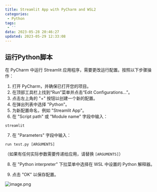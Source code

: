 ```yaml
---
title: Streamlit App with PyCharm and WSL2
categories:
 - Python
tags:
 - ''
data: 2023-05-28 20:46:27
updated: 2023-05-29 12:33:08
---
```


## 运行Python脚本

在 PyCharm 中运行 Streamlit 应用程序，需要更改运行配置。按照以下步骤操作：

1. 打开 PyCharm，并确保已打开您的项目。
2. 在顶部工具栏上找到“Run”菜单并点击“Edit Configurations...”。
3. 点击左上角的 "+" 按钮以创建一个新的配置。
4. 在弹出列表中选择 "Python"。
5. 为新配置命名，例如 "Streamlit App"。
6. 在 "Script path" 或 "Module name" 字段中输入：
```
streamlit
```

7. 在 "Parameters" 字段中输入：
```
run test.py [ARGUMENTS]
```
（如果有任何实际参数需要传递给应用，请替换 `[ARGUMENTS]`）

8. 在 "Python interpreter" 下拉菜单中选择在 WSL 中设置的 Python 解释器。

9. 点击 "OK" 以保存配置。


![image.png](https://wrxinyue.oss-cn-hongkong.aliyuncs.com/img/202305282048933.png)
